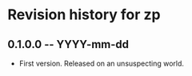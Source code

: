# Revision history for zp

## 0.1.0.0 -- YYYY-mm-dd

* First version. Released on an unsuspecting world.
